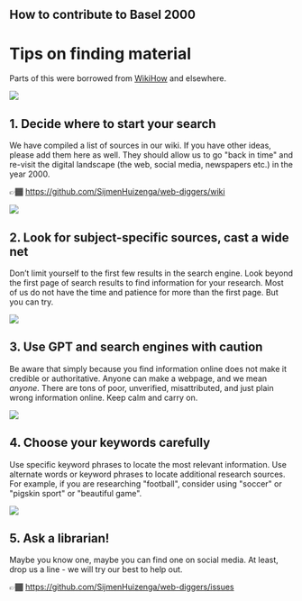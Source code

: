 How to contribute to Basel 2000
---

# Tips on finding material

Parts of this were borrowed from [WikiHow](https://www.wikihow.com/Do-Internet-Research) and elsewhere.

![](https://upload.wikimedia.org/wikipedia/commons/thumb/7/7b/MET_DP143423.jpg/640px-MET_DP143423.jpg)

## 1. Decide where to start your search

We have compiled a list of sources in our wiki. If you have other ideas, please add them here as well. They should allow us to go "back in time" and re-visit the digital landscape (the web, social media, newspapers etc.) in the year 2000.

👉🏾 https://github.com/SijmenHuizenga/web-diggers/wiki

![](https://upload.wikimedia.org/wikipedia/commons/thumb/8/8f/A_fisherman_casting_a_net_neat_Kozhikode_Beach.jpg/640px-A_fisherman_casting_a_net_neat_Kozhikode_Beach.jpg)

## 2. Look for subject-specific sources, cast a wide net

Don’t limit yourself to the first few results in the search engine. Look beyond the first page of search results to find information for your research. Most of us do not have the time and patience for more than the first page. But you can try.

![](https://upload.wikimedia.org/wikipedia/commons/thumb/c/c3/Wings_%281927%29.webm/450px--Wings_%281927%29.webm.jpg)

## 3. Use GPT and search engines with caution

Be aware that simply because you find information online does not make it credible or authoritative. Anyone can make a webpage, and we mean *anyone*. There are tons of poor, unverified, misattributed, and just plain wrong information online. Keep calm and carry on.

![](https://upload.wikimedia.org/wikipedia/commons/3/33/Beroe_cucumis_stamp.jpg)

## 4. Choose your keywords carefully

Use specific keyword phrases to locate the most relevant information. Use alternate words or keyword phrases to locate additional research sources. For example, if you are researching "football", consider using "soccer" or "pigskin sport" or "beautiful game".

![](https://upload.wikimedia.org/wikipedia/commons/thumb/f/f1/Bibliotekarie_-_Malm%C3%B6_1988.jpg/640px-Bibliotekarie_-_Malm%C3%B6_1988.jpg)

## 5. Ask a librarian!

Maybe you know one, maybe you can find one on social media. At least, drop us a line - we will try our best to help out.

👉🏾 https://github.com/SijmenHuizenga/web-diggers/issues

